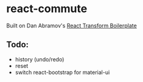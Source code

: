 react-commute
=====================

Built on Dan Abramov's [React Transform Boilerplate](https://github.com/gaearon/react-hot-boilerplate)

## Todo:
- history (undo/redo)
- reset
- switch react-bootstrap for material-ui
